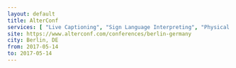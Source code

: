 ```yaml
---
layout: default
title: AlterConf
services: [ "Live Captioning", "Sign Language Interpreting", "Physical Access", "Childcare", "Restrooms: All-Gender / Gender-Neutral" ]
site: https://www.alterconf.com/conferences/berlin-germany
city: Berlin, DE
from: 2017-05-14
to: 2017-05-14
---
```


